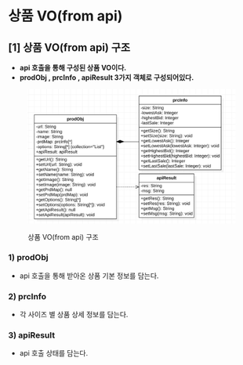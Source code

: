 # 상품 VO(from api)

## \[1] 상품 VO(from api) 구조

* **api 호출을 통해 구성된 상품 VO이다.**
* **prodObj , prcInfo , apiResult 3가지 객체로 구성되어있다.**

<figure><img src=".gitbook/assets/image.png" alt=""><figcaption><p> 상품 VO(from api) 구조</p></figcaption></figure>

### 1) **prodObj**

* api 호출을 통해 받아온 상품 기본 정보를 담는다.

### 2) prcInfo

* 각 사이즈 별 상품 상세 정보를 담는다.

### 3) **apiResult**

* api 호출 상태를 담는다.
